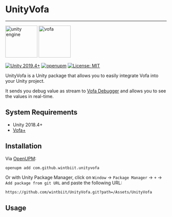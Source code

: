 # UnityVofa

---

<div class="half">
<img src="https://cdn.sanity.io/images/fuvbjjlp/production/01c082f3046cc45548249c31406aeffd0a9a738e-296x100.png" alt="unity engine" 
style="height: 100px;"/>
<img src="https://www.vofa.plus/img/logo.svg" alt="vofa"
style="height: 100px;"/>
</div>

[![Unity 2019.4+](https://img.shields.io/badge/unity-2018.4%2B-blue.svg)](https://unity3d.com/get-unity/download)
[![openupm](https://img.shields.io/npm/v/com.github.wintbiit.unityvofa?label=openupm&registry_uri=https://package.openupm.com)](https://openupm.com/packages/com.dbrizov.naughtyattributes/)
[![License: MIT](https://img.shields.io/badge/License-MIT-brightgreen.svg)](https://github.com/wintbiit/UnityVofa/blob/master/LICENSE)

UnityVofa is a Unity package that allows you to easily integrate Vofa into your Unity project.

It sends you debug value as stream to [Vofa Debugger](https://vofa.plus) and allows you to see the values in real-time.

## System Requirements
- Unity 2018.4+
- [Vofa+](https://vofa.plus)

## Installation
Via [OpenUPM](https://openupm.com/):
```bash
openupm add com.github.wintbiit.unityvofa
```

Or with Unity Package Manager, click on `Window` -> `Package Manager` -> `+` -> `Add package from git URL` and paste the following URL:
```
https://github.com/wintbiit/UnityVofa.git?path=/Assets/UnityVofa
```

## Usage
